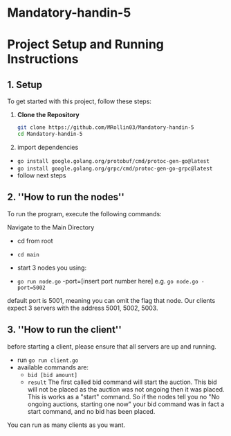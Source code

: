 # Mandatory-handin-5

# Project Setup and Running Instructions

## 1. Setup

To get started with this project, follow these steps:

1. **Clone the Repository**

   ```bash
   git clone https://github.com/MRollin03/Mandatory-handin-5
   cd Mandatory-handin-5
   ```

2. import dependencies

- `go install google.golang.org/protobuf/cmd/protoc-gen-go@latest`
- `go install google.golang.org/grpc/cmd/protoc-gen-go-grpc@latest`
- follow next steps

## 2. ''How to run the nodes''

To run the program, execute the following commands:

Navigate to the Main Directory

- cd from root
- `cd main`

- start 3 nodes you using:
- `go run node.go` -port=[insert port number here] e.g. `go node.go -port=5002`

default port is 5001, meaning you can omit the flag that node.
Our clients expect 3 servers with the address 5001, 5002, 5003.

## 3. ''How to run the client''

before starting a client, please ensure that all servers are up and running.

- run `go run client.go`
- available commands are:
  - `bid [bid amount]`
  - `result`
    The first called bid command will start the auction. This bid will not be placed
    as the auction was not ongoing then it was placed.
    This is works as a "start" command. So if the nodes tell you no "No ongoing auctions, starting one now"
    your bid command was in fact a start command, and no bid has been placed.

You can run as many clients as you want.
